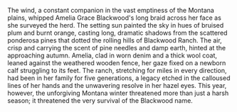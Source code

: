 The wind, a constant companion in the vast emptiness of the Montana plains, whipped Amelia Grace Blackwood's long braid across her face as she surveyed the herd.  The setting sun painted the sky in hues of bruised plum and burnt orange, casting long, dramatic shadows from the scattered ponderosa pines that dotted the rolling hills of Blackwood Ranch.  The air, crisp and carrying the scent of pine needles and damp earth, hinted at the approaching autumn.  Amelia, clad in worn denim and a thick wool coat, leaned against the weathered wooden fence, her gaze fixed on a newborn calf struggling to its feet.  The ranch, stretching for miles in every direction, had been in her family for five generations, a legacy etched in the calloused lines of her hands and the unwavering resolve in her hazel eyes.  This year, however, the unforgiving Montana winter threatened more than just a harsh season; it threatened the very survival of the Blackwood name.
